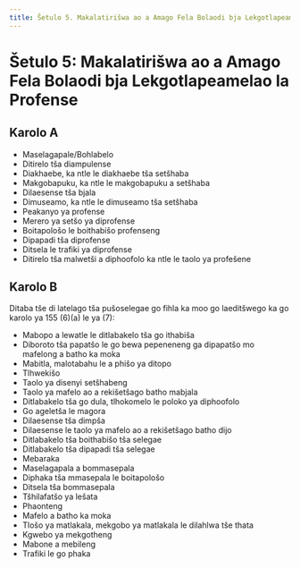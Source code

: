 ```yaml
---
title: Šetulo 5. Makalatirišwa ao a Amago Fela Bolaodi bja Lekgotlapeamelao la Profense
---
```


# Šetulo 5: Makalatirišwa ao a Amago Fela Bolaodi bja Lekgotlapeamelao la Profense

## Karolo A

*	Maselagapale/Bohlabelo
*	Ditirelo tša diampulense
*	Diakhaebe, ka ntle le diakhaebe tša setšhaba
*	Makgobapuku, ka ntle le makgobapuku a setšhaba
*	Dilaesense tša bjala
*	Dimuseamo, ka ntle le dimuseamo tša setšhaba
*	Peakanyo ya profense
*	Merero ya setšo ya diprofense
*	Boitapološo le boithabišo profenseng
*	Dipapadi tša diprofense
*	Ditsela le trafiki ya diprofense
*	Ditirelo tša malwetši a diphoofolo ka ntle le taolo ya profešene

## Karolo B

Ditaba tše di latelago tša pušoselegae go fihla ka moo go laeditšwego ka go karolo ya 155 (6)(a) le ya (7):

*	Mabopo a lewatle le ditlabakelo tša go ithabiša
*	Diboroto tša papatšo le go bewa pepeneneng ga dipapatšo mo mafelong a batho ka moka
*	Mabitla, malotabahu le a phišo ya ditopo
*	Tlhwekišo
*	Taolo ya disenyi setšhabeng
*	Taolo ya mafelo ao a rekišetšago batho mabjala
*	Ditlabakelo tša go dula, tlhokomelo le poloko ya diphoofolo
*	Go ageletša le magora
*	Dilaesense tša dimpša
*	Dilaesense le taolo ya mafelo ao a rekišetšago batho dijo
*	Ditlabakelo tša boithabišo tša selegae
*	Ditlabakelo tša dipapadi tša selegae
*	Mebaraka
*	Maselagapala a bommasepala
*	Diphaka tša mmasepala le boitapološo
*	Ditsela tša bommasepala
*	Tšhilafatšo ya lešata
*	Phaonteng
*	Mafelo a batho ka moka
*	Tlošo ya matlakala, mekgobo ya matlakala le dilahlwa tše thata
*	Kgwebo ya mekgotheng
*	Mabone a mebileng
*	Trafiki le go phaka